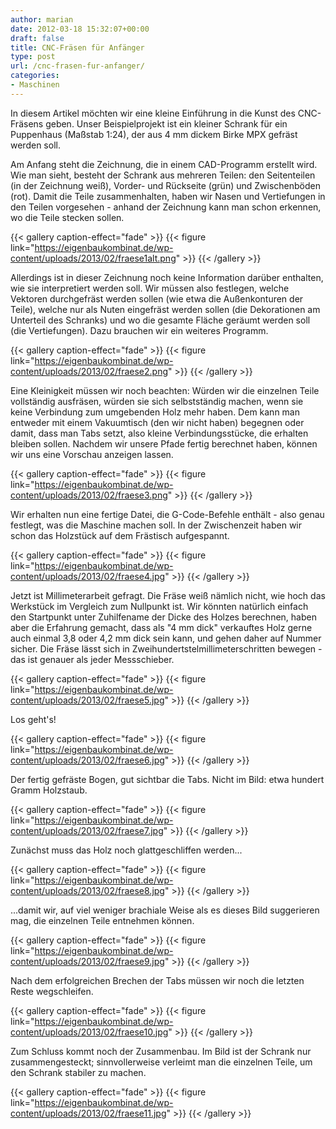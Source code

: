```yaml
---
author: marian
date: 2012-03-18 15:32:07+00:00
draft: false
title: CNC-Fräsen für Anfänger
type: post
url: /cnc-frasen-fur-anfanger/
categories:
- Maschinen
---
```


In diesem Artikel möchten wir eine kleine Einführung in die Kunst des CNC-Fräsens geben. Unser Beispielprojekt ist ein kleiner Schrank für ein Puppenhaus (Maßstab 1:24), der aus 4 mm dickem Birke MPX gefräst werden soll.

Am Anfang steht die Zeichnung, die in einem CAD-Programm erstellt wird. Wie man sieht, besteht der Schrank aus mehreren Teilen: den Seitenteilen (in der Zeichnung weiß), Vorder- und Rückseite (grün) und Zwischenböden (rot). Damit die Teile zusammenhalten, haben wir Nasen und Vertiefungen in den Teilen vorgesehen - anhand der Zeichnung kann man schon erkennen, wo die Teile stecken sollen.

{{< gallery caption-effect="fade" >}}
  {{< figure link="https://eigenbaukombinat.de/wp-content/uploads/2013/02/fraese1alt.png" >}}
{{< /gallery >}}

Allerdings ist in dieser Zeichnung noch keine Information darüber enthalten, wie sie interpretiert werden soll. Wir müssen also festlegen, welche Vektoren durchgefräst werden sollen (wie etwa die Außenkonturen der Teile), welche nur als Nuten eingefräst werden sollen (die Dekorationen am Unterteil des Schranks) und wo die gesamte Fläche geräumt werden soll (die Vertiefungen). Dazu brauchen wir ein weiteres Programm.

{{< gallery caption-effect="fade" >}}
  {{< figure link="https://eigenbaukombinat.de/wp-content/uploads/2013/02/fraese2.png" >}}
{{< /gallery >}}

Eine Kleinigkeit müssen wir noch beachten: Würden wir die einzelnen Teile vollständig ausfräsen, würden sie sich selbstständig machen, wenn sie keine Verbindung zum umgebenden Holz mehr haben. Dem kann man entweder mit einem Vakuumtisch (den wir nicht haben) begegnen oder damit, dass man Tabs setzt, also kleine Verbindungsstücke, die erhalten bleiben sollen. Nachdem wir unsere Pfade fertig berechnet haben, können wir uns eine Vorschau anzeigen lassen.

{{< gallery caption-effect="fade" >}}
  {{< figure link="https://eigenbaukombinat.de/wp-content/uploads/2013/02/fraese3.png" >}}
{{< /gallery >}}

Wir erhalten nun eine fertige Datei, die G-Code-Befehle enthält - also genau festlegt, was die Maschine machen soll. In der Zwischenzeit haben wir schon das Holzstück auf dem Frästisch aufgespannt.

{{< gallery caption-effect="fade" >}}
  {{< figure link="https://eigenbaukombinat.de/wp-content/uploads/2013/02/fraese4.jpg" >}}
{{< /gallery >}}

Jetzt ist Millimeterarbeit gefragt. Die Fräse weiß nämlich nicht, wie hoch das Werkstück im Vergleich zum Nullpunkt ist. Wir könnten natürlich einfach den Startpunkt unter Zuhilfename der Dicke des Holzes berechnen, haben aber die Erfahrung gemacht, dass als "4 mm dick" verkauftes Holz gerne auch einmal 3,8 oder 4,2 mm dick sein kann, und gehen daher auf Nummer sicher. Die Fräse lässt sich in Zweihundertstelmillimeterschritten bewegen - das ist genauer als jeder Messschieber.

{{< gallery caption-effect="fade" >}}
  {{< figure link="https://eigenbaukombinat.de/wp-content/uploads/2013/02/fraese5.jpg" >}}
{{< /gallery >}}

Los geht's!

{{< gallery caption-effect="fade" >}}
  {{< figure link="https://eigenbaukombinat.de/wp-content/uploads/2013/02/fraese6.jpg" >}}
{{< /gallery >}}


Der fertig gefräste Bogen, gut sichtbar die Tabs. Nicht im Bild: etwa hundert Gramm Holzstaub.

{{< gallery caption-effect="fade" >}}
  {{< figure link="https://eigenbaukombinat.de/wp-content/uploads/2013/02/fraese7.jpg" >}}
{{< /gallery >}}

Zunächst muss das Holz noch glattgeschliffen werden...

{{< gallery caption-effect="fade" >}}
  {{< figure link="https://eigenbaukombinat.de/wp-content/uploads/2013/02/fraese8.jpg" >}}
{{< /gallery >}}

...damit wir, auf viel weniger brachiale Weise als es dieses Bild suggerieren mag, die einzelnen Teile entnehmen können.

{{< gallery caption-effect="fade" >}}
  {{< figure link="https://eigenbaukombinat.de/wp-content/uploads/2013/02/fraese9.jpg" >}}
{{< /gallery >}}


Nach dem erfolgreichen Brechen der Tabs müssen wir noch die letzten Reste wegschleifen.

{{< gallery caption-effect="fade" >}}
  {{< figure link="https://eigenbaukombinat.de/wp-content/uploads/2013/02/fraese10.jpg" >}}
{{< /gallery >}}

Zum Schluss kommt noch der Zusammenbau. Im Bild ist der Schrank nur zusammengesteckt; sinnvollerweise verleimt man die einzelnen Teile, um den Schrank stabiler zu machen.

{{< gallery caption-effect="fade" >}}
  {{< figure link="https://eigenbaukombinat.de/wp-content/uploads/2013/02/fraese11.jpg" >}}
{{< /gallery >}}
